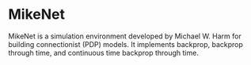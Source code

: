 # MikeNet
MikeNet is a simulation environment developed by Michael W. Harm for building connectionist (PDP) models. It implements backprop, backprop through time, and continuous time backprop through time.
